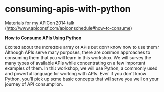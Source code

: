 consuming-apis-with-python
==========================

Materials for my APICon 2014 talk (http://www.apiconsf.com/apiconschedule#how-to-consume)

**How to Consume APIs Using Python**

Excited about the incredible array of APIs but don't know how to use them? Although APIs serve many purposes, there are common approaches to consuming them that you will learn in this workshop. We will survey the many types of available APIs while concentrating on a few important examples of them. In this workshop, we will use Python, a commonly used and powerful language for working with APIs. Even if you don't know Python, you'll pick up some basic concepts that will serve you well on your journey of API consumption.

